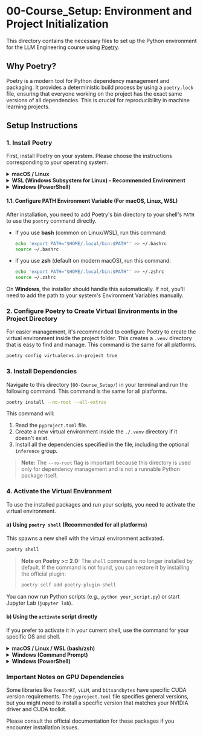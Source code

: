 # 00-Course_Setup: Environment and Project Initialization

This directory contains the necessary files to set up the Python environment for the LLM Engineering course using [Poetry](https://python-poetry.org/).

## Why Poetry?

Poetry is a modern tool for Python dependency management and packaging. It provides a deterministic build process by using a `poetry.lock` file, ensuring that everyone working on the project has the exact same versions of all dependencies. This is crucial for reproducibility in machine learning projects.

## Setup Instructions

### 1. Install Poetry

First, install Poetry on your system. Please choose the instructions corresponding to your operating system.

<details>
<summary><strong>macOS / Linux</strong></summary>

```bash
curl -sSL https://install.python-poetry.org | python3 -
```
</details>

<details>
<summary><strong>WSL (Windows Subsystem for Linux) - Recommended Environment</strong></summary>

This is the environment used for the development of this course.

```bash
curl -sSL https://install.python-poetry.org | python3 -
```
</details>

<details>
<summary><strong>Windows (PowerShell)</strong></summary>

```powershell
(Invoke-WebRequest -Uri https://install.python-poetry.org -UseBasicParsing).Content | py -
```
</details>

#### **1.1. Configure PATH Environment Variable (For macOS, Linux, WSL)**

After installation, you need to add Poetry's bin directory to your shell's `PATH` to use the `poetry` command directly.

- If you use **bash** (common on Linux/WSL), run this command:
  ```bash
  echo 'export PATH="$HOME/.local/bin:$PATH"' >> ~/.bashrc
  source ~/.bashrc
  ```
- If you use **zsh** (default on modern macOS), run this command:
  ```bash
  echo 'export PATH="$HOME/.local/bin:$PATH"' >> ~/.zshrc
  source ~/.zshrc
  ```
On **Windows**, the installer should handle this automatically. If not, you'll need to add the path to your system's Environment Variables manually.

### 2. Configure Poetry to Create Virtual Environments in the Project Directory

For easier management, it's recommended to configure Poetry to create the virtual environment inside the project folder. This creates a `.venv` directory that is easy to find and manage. This command is the same for all platforms.

```bash
poetry config virtualenvs.in-project true
```

### 3. Install Dependencies

Navigate to this directory (`00-Course_Setup/`) in your terminal and run the following command. This command is the same for all platforms.

```bash
poetry install --no-root --all-extras
```
This command will:
1.  Read the `pyproject.toml` file.
2.  Create a new virtual environment inside the `./.venv` directory if it doesn't exist.
3.  Install all the dependencies specified in the file, including the optional `inference` group.

> **Note:** The `--no-root` flag is important because this directory is used only for dependency management and is not a runnable Python package itself.

### 4. Activate the Virtual Environment

To use the installed packages and run your scripts, you need to activate the virtual environment.

#### **a) Using `poetry shell` (Recommended for all platforms)**
This spawns a new shell with the virtual environment activated.

```bash
poetry shell
```

> **Note on Poetry >= 2.0:** The `shell` command is no longer installed by default. If the command is not found, you can restore it by installing the official plugin:
> ```bash
> poetry self add poetry-plugin-shell
> ```

You can now run Python scripts (e.g., `python your_script.py`) or start Jupyter Lab (`jupyter lab`).

#### **b) Using the `activate` script directly**
If you prefer to activate it in your current shell, use the command for your specific OS and shell.

<details>
<summary><strong>macOS / Linux / WSL (bash/zsh)</strong></summary>

```bash
source ./.venv/bin/activate
```
</details>

<details>
<summary><strong>Windows (Command Prompt)</strong></summary>

```bash
.\.venv\Scripts\activate
```
</details>

<details>
<summary><strong>Windows (PowerShell)</strong></summary>

```powershell
.\.venv\Scripts\Activate.ps1
```
</details>

### Important Notes on GPU Dependencies

Some libraries like `TensorRT`, `vLLM`, and `bitsandbytes` have specific CUDA version requirements. The `pyproject.toml` file specifies general versions, but you might need to install a specific version that matches your NVIDIA driver and CUDA toolkit.

Please consult the official documentation for these packages if you encounter installation issues.
